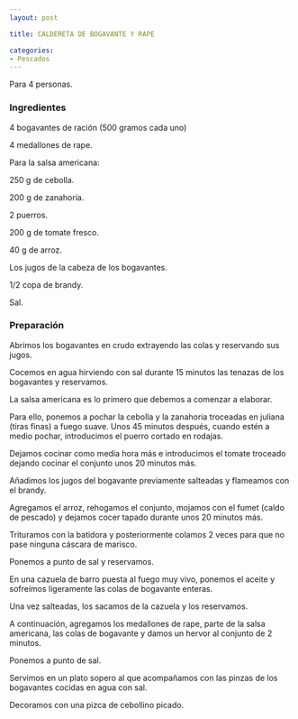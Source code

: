 ```yaml
---
layout: post

title: CALDERETA DE BOGAVANTE Y RAPE

categories:
- Pescados
---
```

Para 4 personas.

<h3>Ingredientes</h3>

4 bogavantes de ración (500 gramos cada uno)

4 medallones de rape.

Para la salsa americana:

250 g de cebolla.

200 g de zanahoria.

2 puerros.

200 g de tomate fresco.

40 g de arroz.

Los jugos de la cabeza de los bogavantes.

1/2 copa de brandy.

Sal.

<h3>Preparación</h3>

Abrimos los bogavantes en crudo extrayendo las colas y reservando sus jugos.

Cocemos en agua hirviendo con sal durante 15 minutos las tenazas de los bogavantes y reservamos.

La salsa americana es lo primero que debemos a comenzar a elaborar.

Para ello, ponemos a pochar la cebolla y la zanahoria troceadas en juliana (tiras finas) a fuego suave. Unos 45 minutos después, cuando estén a medio pochar, introducimos el puerro cortado en rodajas.

Dejamos cocinar como media hora más e introducimos el tomate troceado dejando cocinar el conjunto unos 20 minutos más.

Añadimos los jugos del bogavante previamente salteadas y flameamos con el brandy.

Agregamos el arroz, rehogamos el conjunto, mojamos con el fumet (caldo de pescado) y dejamos cocer tapado durante unos 20 minutos más.

Trituramos con la batidora y posteriormente colamos 2 veces para que no pase ninguna cáscara de marisco.

Ponemos a punto de sal y reservamos.

En una cazuela de barro puesta al fuego muy vivo, ponemos el aceite y sofreímos ligeramente las colas de bogavante enteras.

Una vez salteadas, los sacamos de la cazuela y los reservamos.

A continuación, agregamos los medallones de rape, parte de la salsa americana, las colas de bogavante y damos un hervor al conjunto de 2 minutos.

Ponemos a punto de sal.

Servimos en un plato sopero al que acompañamos con las pinzas de los bogavantes cocidas en agua con sal.

Decoramos con una pizca de cebollino picado.